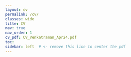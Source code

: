 ```yaml
---
layout: cv
permalink: /cv/
classes: wide
title: CV
nav: true
nav_order: 1
cv_pdf: CV_Venkatraman_Apr24.pdf
toc:
sidebar: left  # <- remove this line to center the pdf
---
```

